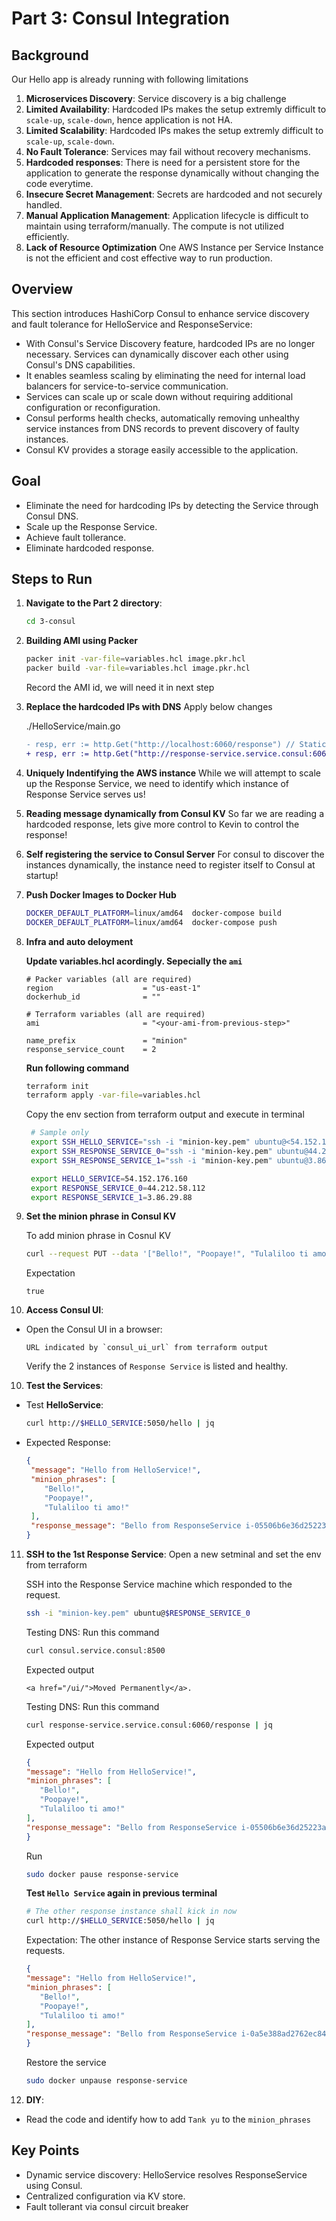 
# Part 3: Consul Integration

## Background
Our Hello app is already running with following limitations
1. **Microservices Discovery**: Service discovery is a big challenge
2. **Limited Availability**: Hardcoded IPs makes the setup extremly difficult to `scale-up`, `scale-down`, hence application is not HA.
3. **Limited Scalability**: Hardcoded IPs makes the setup extremly difficult to `scale-up`, `scale-down`.
4. **No Fault Tolerance**: Services may fail without recovery mechanisms.
5. **Hardcoded responses**: There is need for a persistent store for the application to generate the response dynamically without changing the code everytime.
6. **Insecure Secret Management**: Secrets are hardcoded and not securely handled.
7. **Manual Application Management**: Application lifecycle is difficult to maintain using terraform/manually. The compute is not utilized efficiently.
8. **Lack of Resource Optimization** One AWS Instance per Service Instance is not the efficient and cost effective way to run production.

## Overview
This section introduces HashiCorp Consul to enhance service discovery and fault tolerance for HelloService and ResponseService:
- With Consul's Service Discovery feature, hardcoded IPs are no longer necessary. Services can dynamically discover each other using Consul's DNS capabilities.
- It enables seamless scaling by eliminating the need for internal load balancers for service-to-service communication.
- Services can scale up or scale down without requiring additional configuration or reconfiguration.
- Consul performs health checks, automatically removing unhealthy service instances from DNS records to prevent discovery of faulty instances.
- Consul KV provides a storage easily accessible to the application.

## Goal
- Eliminate the need for hardcoding IPs by detecting the Service through Consul DNS.
- Scale up the Response Service.
- Achieve fault tollerance.
- Eliminate hardcoded response.

## Steps to Run

1. **Navigate to the Part 2 directory**:
   ```bash
   cd 3-consul
   ```

2. **Building AMI using Packer**
   ```bash
   packer init -var-file=variables.hcl image.pkr.hcl
   packer build -var-file=variables.hcl image.pkr.hcl
   ```

   Record the AMI id, we will need it in next step

3. **Replace the hardcoded IPs with DNS**
   Apply below changes

   ./HelloService/main.go
   ```diff
   - resp, err := http.Get("http://localhost:6060/response") // Static URL
   + resp, err := http.Get("http://response-service.service.consul:6060/response") // Static URL
   ```

4. **Uniquely Indentifying the AWS instance**
   While we will attempt to scale up the Response Service, we need to identify which instance of Response Service serves us!

5. **Reading message dynamically from Consul KV**
   So far we are reading a hardcoded response, lets give more control to Kevin to control the response!

6. **Self registering the service to Consul Server**
   For consul to discover the instances dynamically, the instance need to register itself to Consul at startup!

7. **Push Docker Images to Docker Hub**

   ```bash
   DOCKER_DEFAULT_PLATFORM=linux/amd64  docker-compose build
   DOCKER_DEFAULT_PLATFORM=linux/amd64  docker-compose push
   ```

8. **Infra and auto deloyment**
   
   **Update variables.hcl acordingly. Sepecially the `ami`**
   ```hcl
   # Packer variables (all are required)
   region                    = "us-east-1"
   dockerhub_id              = ""

   # Terraform variables (all are required)
   ami                       = "<your-ami-from-previous-step>"

   name_prefix               = "minion"
   response_service_count    = 2
   ```
   
   **Run following command**
   ```bash
   terraform init
   terraform apply -var-file=variables.hcl
   ```

   Copy the env section from terraform output and execute in terminal
   ```bash
    # Sample only
    export SSH_HELLO_SERVICE="ssh -i "minion-key.pem" ubuntu@<54.152.176.160>"
    export SSH_RESPONSE_SERVICE_0="ssh -i "minion-key.pem" ubuntu@44.212.58.112"
    export SSH_RESPONSE_SERVICE_1="ssh -i "minion-key.pem" ubuntu@3.86.29.88"

    export HELLO_SERVICE=54.152.176.160
    export RESPONSE_SERVICE_0=44.212.58.112
    export RESPONSE_SERVICE_1=3.86.29.88
    ```


8. **Set the minion phrase in Consul KV**
   
   To add minion phrase in Cosnul KV
   ```sh
   curl --request PUT --data '["Bello!", "Poopaye!", "Tulaliloo ti amo!"]' http://$HELLO_SERVICE:8500/v1/kv/minion_phrases
   ```

   Expectation
   ```
   true
   ```

10. **Access Consul UI**:
   - Open the Consul UI in a browser:
     ```plaintext
     URL indicated by `consul_ui_url` from terraform output
     ```
   
     Verify the 2 instances of `Response Service` is listed and healthy.

10. **Test the Services**:
   - Test **HelloService**:
     ```bash
     curl http://$HELLO_SERVICE:5050/hello | jq
     ```
   - Expected Response:
     ```json
     {
      "message": "Hello from HelloService!",
      "minion_phrases": [
         "Bello!",
         "Poopaye!",
         "Tulaliloo ti amo!"
      ],
      "response_message": "Bello from ResponseService i-05506b6e36d25223a!"
     }
     ```

11. **SSH to the 1st Response Service**:
      Open a new setminal and set the env from terraform

      SSH into the Response Service machine which responded to the request.
      ```bash
      ssh -i "minion-key.pem" ubuntu@$RESPONSE_SERVICE_0
      ```

      Testing DNS: Run this command
      ```bash
      curl consul.service.consul:8500
      ```

      Expected output
      ```
      <a href="/ui/">Moved Permanently</a>.
      ```

      Testing DNS: Run this command
      ```bash
      curl response-service.service.consul:6060/response | jq
      ```

      Expected output
      ```json
      {
      "message": "Hello from HelloService!",
      "minion_phrases": [
         "Bello!",
         "Poopaye!",
         "Tulaliloo ti amo!"
      ],
      "response_message": "Bello from ResponseService i-05506b6e36d25223a!"
      }
      ```

      Run
      ```bash
      sudo docker pause response-service
      ```


      **Test `Hello Service` again in previous terminal**
      ```bash
      # The other response instance shall kick in now
      curl http://$HELLO_SERVICE:5050/hello | jq
      ```

      Expectation: The other instance of Response Service starts serving the requests. 
      ```json
      {
      "message": "Hello from HelloService!",
      "minion_phrases": [
         "Bello!",
         "Poopaye!",
         "Tulaliloo ti amo!"
      ],
      "response_message": "Bello from ResponseService i-0a5e388ad2762ec84!"
      }
      ```

      Restore the service
      ```bash
      sudo docker unpause response-service
      ```
      
12. **DIY**:
   - Read the code and identify how to add `Tank yu` to the `minion_phrases`

## Key Points
- Dynamic service discovery: HelloService resolves ResponseService using Consul.
- Centralized configuration via KV store.
- Fault tollerant via consul circuit breaker
